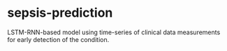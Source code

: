 # sepsis-prediction
LSTM-RNN-based model using time-series of clinical data measurements for early detection of the condition.
